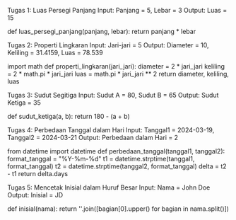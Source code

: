 Tugas 1:
Luas Persegi Panjang
Input: Panjang = 5, Lebar = 3
Output: Luas = 15

def luas_persegi_panjang(panjang, lebar):
    return panjang * lebar

Tugas 2: 
Properti Lingkaran
Input: Jari-jari = 5
Output: Diameter = 10, Keliling = 31.4159, Luas = 78.539

import math
def properti_lingkaran(jari_jari):
    diameter = 2 * jari_jari
    keliling = 2 * math.pi * jari_jari
    luas = math.pi * jari_jari ** 2
    return diameter, keliling, luas

Tugas 3: 
Sudut Segitiga
Input: Sudut A = 80, Sudut B = 65
Output: Sudut Ketiga = 35

def sudut_ketiga(a, b):
    return 180 - (a + b)

Tugas 4: 
Perbedaan Tanggal dalam Hari
Input: Tanggal1 = 2024-03-19, Tanggal2 = 2024-03-21
Output: Perbedaan dalam Hari = 2

from datetime import datetime
def perbedaan_tanggal(tanggal1, tanggal2):
    format_tanggal = "%Y-%m-%d"
    t1 = datetime.strptime(tanggal1, format_tanggal)
    t2 = datetime.strptime(tanggal2, format_tanggal)
    delta = t2 - t1
    return delta.days

Tugas 5: 
Mencetak Inisial dalam Huruf Besar
Input: Nama = John Doe
Output: Inisial = JD

def inisial(nama):
    return ''.join([bagian[0].upper() for bagian in nama.split()])
